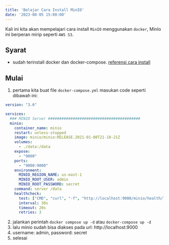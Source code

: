 ```yaml
---
title: 'Belajar Cara Install MinIO'
date: '2023-08-05 15:00:00'
---
```


Kali ini kita akan mempelajari cara install `MinIO` menggunakan `docker`, MinIo ini berperan mirip seperti `AWS S3`.

## Syarat
- sudah terinstall docker dan docker-compose. [referensi cara install](https://docs.docker.com/engine/install/)

## Mulai
1. pertama kita buat file `docker-compose.yml` masukan code seperti dibawah ini:

```YAML
version: "3.6"

services:
  ### MINIO Server #########################################
  minio:
    container_name: minio
    restart: unless-stopped
    image: minio/minio:RELEASE.2021-01-08T21-18-21Z
    volumes:
      - ./data:/data
    expose:
      - "9000"
    ports:
      - "9000:9000"
    environment:
      MINIO_REGION_NAME: us-east-1
      MINIO_ROOT_USER: admin
      MINIO_ROOT_PASSWORD: secret
    command: server /data
    healthcheck:
      test: ["CMD", "curl", "-f", "http://localhost:9000/minio/health/live"]
      interval: 30s
      timeout: 20s
      retries: 3
```

2. jalankan perintah `docker compose up -d` atau `docker-compose up -d`
3. lalu minio sudah bisa diakses pada url: http://localhost:9000
4. username: admin, password: secret
8. selesai